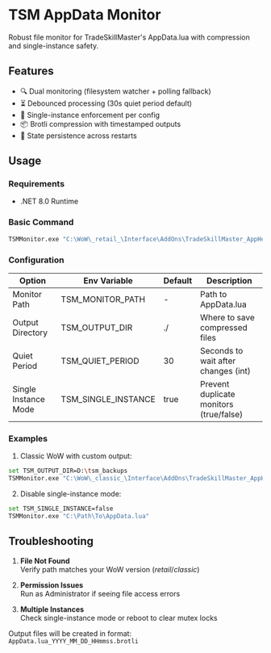 # TSM AppData Monitor

Robust file monitor for TradeSkillMaster's AppData.lua with compression and single-instance safety.

## Features
- 🔍 Dual monitoring (filesystem watcher + polling fallback)
- ⏳ Debounced processing (30s quiet period default)
- 🔐 Single-instance enforcement per config
- 📦 Brotli compression with timestamped outputs
- 💾 State persistence across restarts

## Usage

### Requirements
- .NET 8.0 Runtime

### Basic Command
```bash
TSMMonitor.exe "C:\WoW\_retail_\Interface\AddOns\TradeSkillMaster_AppHelper\AppData.lua"
```

### Configuration

| Option               | Env Variable           | Default | Description                          |
|----------------------|------------------------|---------|--------------------------------------|
| Monitor Path         | TSM_MONITOR_PATH       | -       | Path to AppData.lua                  |
| Output Directory     | TSM_OUTPUT_DIR         | ./      | Where to save compressed files       |
| Quiet Period         | TSM_QUIET_PERIOD       | 30      | Seconds to wait after changes (int)  |
| Single Instance Mode | TSM_SINGLE_INSTANCE    | true    | Prevent duplicate monitors (true/false) |

### Examples

1. Classic WoW with custom output:
```bash
set TSM_OUTPUT_DIR=D:\tsm_backups
TSMMonitor.exe "C:\WoW\_classic_\Interface\AddOns\TradeSkillMaster_AppHelper\AppData.lua"
```

2. Disable single-instance mode:
```bash
set TSM_SINGLE_INSTANCE=false
TSMMonitor.exe "C:\Path\To\AppData.lua"
```

## Troubleshooting

1. **File Not Found**  
   Verify path matches your WoW version (_retail_/_classic_)

2. **Permission Issues**  
   Run as Administrator if seeing file access errors

3. **Multiple Instances**  
   Check single-instance mode or reboot to clear mutex locks

Output files will be created in format:  
`AppData.lua_YYYY_MM_DD_HHmmss.brotli`